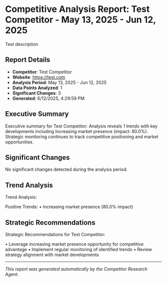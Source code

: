 # Competitive Analysis Report: Test Competitor - May 13, 2025 - Jun 12, 2025

Test description

## Report Details

- **Competitor**: Test Competitor
- **Website**: https://test.com
- **Analysis Period**: May 13, 2025 - Jun 12, 2025
- **Data Points Analyzed**: 1
- **Significant Changes**: 3
- **Generated**: 6/12/2025, 4:29:59 PM

## Executive Summary

Executive summary for Test Competitor: Analysis reveals 1 trends with key developments including Increasing market presence (impact: 80.0%). Strategic monitoring continues to track competitive positioning and market opportunities.

## Significant Changes

No significant changes detected during the analysis period.

## Trend Analysis

Trend Analysis:

Positive Trends:
• Increasing market presence (80.0% impact)

## Strategic Recommendations

Strategic Recommendations for Test Competitor:

• Leverage increasing market presence opportunity for competitive advantage
• Implement regular monitoring of identified trends
• Review strategy alignment with market developments

---

*This report was generated automatically by the Competitor Research Agent.*
